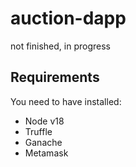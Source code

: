 # auction-dapp

not finished, in progress

## Requirements

You need to have installed:

- Node v18
- Truffle
- Ganache
- Metamask
